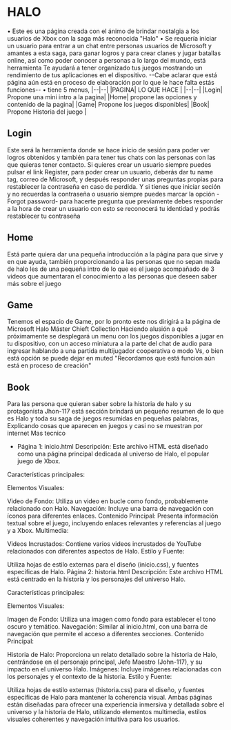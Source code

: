 # HALO
• Este es una página creada con el ánimo de brindar nostalgia a los usuarios de Xbox con la saga más reconocida "Halo"
• Se requería iniciar un usuario para entrar a un chat entre personas usuarios de Microsoft y amantes a esta saga, para ganar logros y para crear clanes y jugar batallas online, así como poder conocer a personas a lo largo del mundo, está herramienta Te ayudará a tener organizado tus juegos mostrando un rendimiento de tus aplicaciones en el dispositivo.
--Cabe aclarar que está página aún está en proceso de elaboración por lo que le hace falta estás funciones--
•  tiene 5 menus,
|--|--|
|PAGINA| LO QUE HACE |
|--|--|
|Login| Propone una mini intro a la pagina|
|Home| propone las opciones y contenido de la pagina|
|Game| Propone los juegos disponibles|
|Book| Propone Historia del juego |


## Login
Este será la herramienta donde se hace inicio de sesión para poder ver logros obtenidos y también para tener tus chats con las personas con las que quieras tener contacto.
Si quieres crear un usuario siempre puedes pulsar el link Register, para poder crear un usuario, deberás dar tu name tag, correo de Microsoft, y después responder unas preguntas propias para restablecer la contraseña en caso de perdida.
Y si tienes que iniciar seción y no recuerdas la contraseña o usuario siempre puedes marcar la opción -Forgot password- para hacerte pregunta que previamente debes responder a la hora de crear un usuario con esto se reconocerá tu identidad y podrás restablecer tu contraseña 




## Home
Está parte quiera dar una pequeña introducción a la página para que sirve y en que ayuda, también proporcionando a las personas que no sepan mada de halo les de una pequeña intro de lo que es el juego acompañado de 3 videos que aumentaran el conocimiento a las personas que deseen saber más sobre el juego 



## Game
Tenemos el espacio de Game, por lo pronto este nos dirigirá a la página de Microsoft Halo Máster Chieft Collection Haciendo alusión a qué próximamente se desplegará un menu con los juegos disponibles a jugar en tu dispositivo, con un acceso miniatura a la parte del chat de audio para ingresar hablando a una partida multijugador cooperativa o modo Vs, o bien está opción se puede dejar en muted
"Recordamos que está funcion aún está en proceso de creación"



## Book
Para las persona que quieran saber sobre la historia de halo y su protagonista Jhon-117 está sección brindará un pequeño resumen de lo que es Halo y toda su saga de juegos resumidas en pequeñas palabras, Explicando cosas que aparecen en juegos y casi no se muestran por internet
 Mas tecnico



* Página 1: inicio.html
Descripción:
Este archivo HTML está diseñado como una página principal dedicada al universo de Halo, el popular juego de Xbox.

Características principales:

Elementos Visuales:

Video de Fondo: Utiliza un video en bucle como fondo, probablemente relacionado con Halo.
Navegación: Incluye una barra de navegación con íconos para diferentes enlaces.
Contenido Principal: Presenta información textual sobre el juego, incluyendo enlaces relevantes y referencias al juego y a Xbox.
Multimedia:

Videos Incrustados: Contiene varios videos incrustados de YouTube relacionados con diferentes aspectos de Halo.
Estilo y Fuente:

Utiliza hojas de estilo externas para el diseño (inicio.css), y fuentes específicas de Halo.
Página 2: historia.html
Descripción:
Este archivo HTML está centrado en la historia y los personajes del universo Halo.

Características principales:

Elementos Visuales:

Imagen de Fondo: Utiliza una imagen como fondo para establecer el tono oscuro y temático.
Navegación: Similar al inicio.html, con una barra de navegación que permite el acceso a diferentes secciones.
Contenido Principal:

Historia de Halo: Proporciona un relato detallado sobre la historia de Halo, centrándose en el personaje principal, Jefe Maestro (John-117), y su impacto en el universo Halo.
Imágenes: Incluye imágenes relacionadas con los personajes y el contexto de la historia.
Estilo y Fuente:

Utiliza hojas de estilo externas (historia.css) para el diseño, y fuentes específicas de Halo para mantener la coherencia visual.
Ambas páginas están diseñadas para ofrecer una experiencia inmersiva y detallada sobre el universo y la historia de Halo, utilizando elementos multimedia, estilos visuales coherentes y navegación intuitiva para los usuarios.
